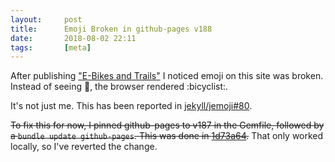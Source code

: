 ```yaml
---
layout:     post
title:      Emoji Broken in github-pages v188
date:       2018-08-02 22:11
tags:       [meta]
---
```


After publishing ["E-Bikes and Trails"](/2018/08/e-bikes-and-trails/)
I noticed emoji on this site was broken. Instead of seeing
:bicyclist:, the browser rendered \:&#8203;bicyclist:.

It's not just me. This has been reported in
[jekyll/jemoji#80](https://github.com/jekyll/jemoji/issues/80).

~~To fix this for now, I pinned github-pages to v187 in the Gemfile,
followed by a `bundle update github-pages`. This was done in
[1d73a64](https://github.com/davidalber/davidalber.github.io/commit/1d73a64263a90331a2fb48517c6ce7a5ded95c1e).~~
That only worked locally, so I've reverted the change.
